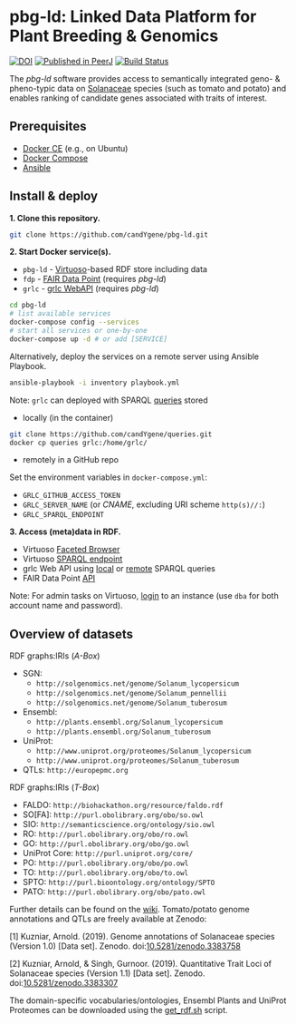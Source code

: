 # pbg-ld: Linked Data Platform for Plant Breeding & Genomics

[![DOI](https://zenodo.org/badge/DOI/10.5281/zenodo.1458168.svg)](https://doi.org/10.5281/zenodo.1458168)
[![Published in PeerJ](https://img.shields.io/badge/published%20in-Appl.Sci.-blue.svg)](https://doi.org/10.3390/app10196813)
[![Build Status](https://travis-ci.org/candYgene/pbg-ld.svg?branch=master)](https://travis-ci.org/candYgene/pbg-ld)


The _pbg-ld_ software provides access to semantically integrated geno- &
pheno-typic data on [Solanaceae](http://dbpedia.org/resource/Solanaceae) species
(such as tomato and potato) and enables ranking of candidate genes associated
with traits of interest.

## Prerequisites

-   [Docker CE](https://docs.docker.com/install/) (e.g., on Ubuntu)
-   [Docker Compose](https://docs.docker.com/compose/install/)
-   [Ansible](https://www.ansible.com/)

## Install & deploy

**1. Clone this repository.**

```bash
git clone https://github.com/candYgene/pbg-ld.git
```

**2. Start Docker service(s).**

-   `pbg-ld` - [Virtuoso](http://virtuoso.openlinksw.com/)-based RDF store including data 
-   `fdp` - [FAIR Data Point](https://www.research-software.nl/software/fairdatapoint) (requires _pbg-ld_)
-   `grlc` - [grlc WebAPI](https://www.research-software.nl/software/grlc) (requires _pbg-ld_)

```bash
cd pbg-ld
# list available services
docker-compose config --services
# start all services or one-by-one
docker-compose up -d # or add [SERVICE]
```

Alternatively, deploy the services on a remote server using Ansible Playbook.

```bash
ansible-playbook -i inventory playbook.yml
```

Note: `grlc` can deployed with SPARQL [queries](https://github.com/candYgene/queries) stored

-   locally (in the container)

```bash
git clone https://github.com/candYgene/queries.git
docker cp queries grlc:/home/grlc/
```

-   remotely in a GitHub repo

Set the environment variables in `docker-compose.yml`:

-   `GRLC_GITHUB_ACCESS_TOKEN`
-   `GRLC_SERVER_NAME` (or _CNAME_, excluding URI scheme `http(s)//:`)
-   `GRLC_SPARQL_ENDPOINT`


**3. Access (meta)data in RDF.**

-   Virtuoso [Faceted Browser](http://localhost:8890/fct/)
-   Virtuoso [SPARQL endpoint](http://localhost:8890/sparql)
-   grlc Web API using [local](http://localhost:8088/api-local/) or [remote](http://localhost:8088/api-git/candYgene/queries/) SPARQL queries
-   FAIR Data Point [API](http://localhost:8080/)

Note: For admin tasks on Virtuoso, [login](http://localhost:8890/conductor) to
an instance (use `dba` for both account name and password).

## Overview of datasets

RDF graphs:IRIs (_A-Box_)
  * SGN:
    * `http://solgenomics.net/genome/Solanum_lycopersicum`
    * `http://solgenomics.net/genome/Solanum_pennellii`
    * `http://solgenomics.net/genome/Solanum_tuberosum`
  * Ensembl:
    * `http://plants.ensembl.org/Solanum_lycopersicum`
    * `http://plants.ensembl.org/Solanum_tuberosum`
  * UniProt:
    * `http://www.uniprot.org/proteomes/Solanum_lycopersicum`
    * `http://www.uniprot.org/proteomes/Solanum_tuberosum`
  * QTLs: `http://europepmc.org`

RDF graphs:IRIs (_T-Box_)
  * FALDO: `http://biohackathon.org/resource/faldo.rdf`
  * SO[FA]: `http://purl.obolibrary.org/obo/so.owl`
  * SIO: `http://semanticscience.org/ontology/sio.owl`
  * RO: `http://purl.obolibrary.org/obo/ro.owl`
  * GO: `http://purl.obolibrary.org/obo/go.owl`
  * UniProt Core: `http://purl.uniprot.org/core/`
  * PO: `http://purl.obolibrary.org/obo/po.owl`
  * TO: `http://purl.obolibrary.org/obo/to.owl`
  * SPTO: `http://purl.bioontology.org/ontology/SPTO`
  * PATO: `http://purl.obolibrary.org/obo/pato.owl`

Further details can be found on the [wiki](../../wiki).
Tomato/potato genome annotations and QTLs are freely available at Zenodo:

[1] Kuzniar, Arnold. (2019). Genome annotations of Solanaceae species (Version 1.0) [Data set]. Zenodo. doi:[10.5281/zenodo.3383758](https://doi.org/10.5281/zenodo.3383758)

[2] Kuzniar, Arnold, & Singh, Gurnoor. (2019). Quantitative Trait Loci of Solanaceae species (Version 1.1) [Data set]. Zenodo. doi:[10.5281/zenodo.3383307](https://doi.org/10.5281/zenodo.3383307)

The domain-specific vocabularies/ontologies, Ensembl Plants and UniProt Proteomes can be downloaded using the [get_rdf.sh](../src/get_rdf.sh) script.
